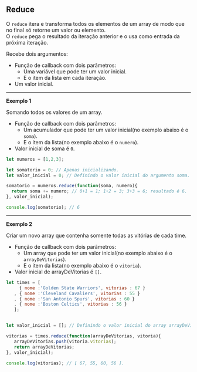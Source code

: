 ## Reduce

O `reduce` itera e transforma todos os elementos de um array de modo que no final só retorne um valor ou elemento.  
O `reduce` pega o resultado da iteração anterior e o usa como entrada da próxima iteração.

Recebe dois argumentos:  
  
  * Função de callback com dois parâmetros:  
    - Uma variável que pode ter um valor inicial.  
    - E o item da lista em cada iteração.  
  * Um valor inicial.  
  
  -------------------------------------
  
 **Exemplo 1**
 
 Somando todos os valores de um array.
 
  * Função de callback com dois parâmetros:  
    - Um acumulador que pode ter um valor inicial(no exemplo abaixo é o `soma`).  
    - E o item da lista(no exemplo abaixo é o `numero`).  
  * Valor inicial de soma é `0`.  
  
  ```js
let numeros = [1,2,3];

let somatorio = 0; // Apenas inicializando.
let valor_inicial = 0; // Definindo o valor inicial do argumento soma.

somatorio = numeros.reduce(function(soma, numero){
    return soma += numero; // 0+1 = 1; 1+2 = 3; 3+3 = 6; resultado é 6.
}, valor_inicial);

console.log(somatorio); // 6
  ```
  
  -------------------------------------
  
 **Exemplo 2**
 
  Criar um novo array que contenha somente todas as vitórias de cada time.
 
  * Função de callback com dois parâmetros:  
    - Um array que pode ter um valor inicial(no exemplo abaixo é o `arrayDeVitorias`).  
    - E o item da lista(no exemplo abaixo é o `vitoria`).  
  * Valor inicial de arrayDeVitorias é `[]`.  
 
 ```js
 let times = [
      { nome :'Golden State Warriors', vitorias : 67 }
    , { nome :'Cleveland Cavaliers', vitorias : 55 }
    , { nome :'San Antonio Spurs', vitorias : 60 }
    , { nome :'Boston Celtics', vitorias : 56 }
    ];


let valor_inicial = []; // Definindo o valor inicial do array arrayDeVitorias.

vitorias = times.reduce(function(arrayDeVitorias, vitoria){
    arrayDeVitorias.push(vitoria.vitorias);
    return arrayDeVitorias;
}, valor_inicial);

console.log(vitorias); // [ 67, 55, 60, 56 ].
 ```
 

